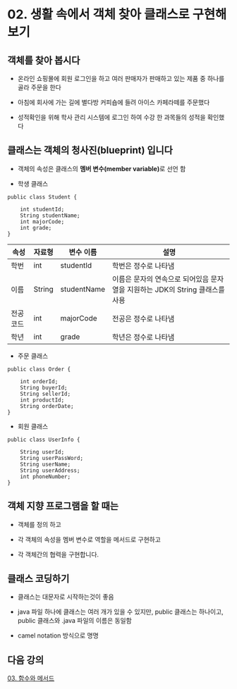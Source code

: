 # 02. 생활 속에서 객체 찾아 클래스로 구현해 보기

## 객체를 찾아 봅시다

- 온라인 쇼핑몰에 회원 로그인을 하고 여러 판매자가 판매하고 있는 제품 중 하나를 골라 주문을 한다

- 아침에 회사에 가는 길에 별다방 커피숍에 들려 아이스 카페라떼를 주문했다

- 성적확인을 위해 학사 관리 시스템에 로그인 하여 수강 한 과목들의 성적을 확인했다


## 클래스는 객체의 청사진(blueprint) 입니다

- 객체의 속성은 클래스의 <b>멤버 변수(member variable)</b>로 선언 함

- 학생 클래스
```
public class Student {

	int studentId;
	String studentName;
	int majorCode;
	int grade;
}
```

| 속성 | 자료형 | 변수 이름 | 설명 |
| ------ | ------ | ------ |------  |
| 학번     |  int   | studentId | 학번은 정수로 나타냄 
| 이름      | String | studentName | 이름은 문자의 연속으로 되어있음 문자열을 지원하는 JDK의 String 클래스를 사용        |
| 전공 코드  | int  | majorCode | 전공은 정수로 나타냄       |
| 학년      | int  | grade  | 학년은 정수로 나타냄       |


- 주문 클래스
```
public class Order {

	int orderId;
	String buyerId;
	String sellerId;
	int productId;
	String orderDate;
}
```

- 회원 클래스
```
public class UserInfo {

	String userId;
	String userPassWord;
	String userName;
	String userAddress;
	int phoneNumber;
}
```

## 객체 지향 프로그램을 할 때는 

- 객체를 정의 하고

- 각 객체의 속성을 멤버 변수로 역할을 메서드로 구현하고

- 각 객체간의 협력을 구현합니다.

## 클래스 코딩하기

- 클래스는 대문자로 시작하는것이 좋음

- java 파일 하나에 클래스는 여러 개가 있을 수 있지만, public 클래스는 하나이고, public 클래스와 .java 파일의 이름은 동일함

- camel notation 방식으로 명명

## 다음 강의
[03. 함수와 메서드](https://gitlab.com/easyspubjava/javacoursework/-/blob/master/Chapter2/2-03/README.md)

